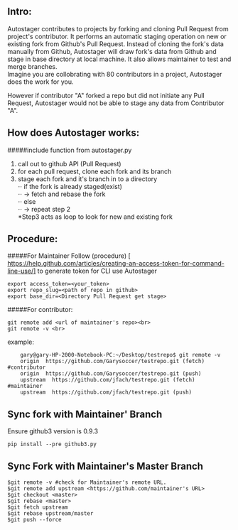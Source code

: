 Intro: 
--------

Autostager contributes to projects by forking and cloning Pull Request from project's contributor. It performs an automatic staging operation on new or existing fork from Github's Pull Request.
Instead of cloning the fork's data manually from Github, Autostager will draw fork's data from Github and stage in base directory at local machine. It also allows maintainer to test and merge branches.  
Imagine you are collobrating with 80 contributors in a project, Autostager does the work for you.

However if contributor "A"  forked a repo but did not initiate any Pull Request, Autostager would not be able to stage any data from Contributor "A". 


How does Autostager works:  
--------
#####include function from autostager.py
1. call out to github APl (Pull Request)
2. for each pull request, clone each fork and its branch   
3. stage each fork and it's branch in to a directory  
⋅⋅ if the fork is already staged(exist)  
⋅⋅ ->	 fetch and rebase the fork   
⋅⋅ else  
⋅⋅ -> 	 repeat step 2  
*Step3 acts as loop to look for new and existing fork<br> 

Procedure:  
---------
#####For Maintainer
Follow (procedure) [ https://help.github.com/articles/creating-an-access-token-for-command-line-use/] to generate token for CLI use Autostager
```
export access_token=<your_token>
export repo_slug=<path of repo in github>
export base_dir=<Directory Pull Request get stage>
```
#####For contributor:
```	
git remote add <url of maintainer's repo><br>
git remote -v <br>
``` 	

example:
```
	gary@gary-HP-2000-Notebook-PC:~/Desktop/testrepo$ git remote -v 
	origin	https://github.com/Garysoccer/testrepo.git (fetch) #contributor
	origin	https://github.com/Garysoccer/testrepo.git (push)
	upstream  https://github.com/jfach/testrepo.git (fetch) #maintainer	
	upstream  https://github.com/jfach/testrepo.git (push)

```
Sync fork with Maintainer' Branch 
----------
Ensure github3 version is 0.9.3
```
pip install --pre github3.py

```
Sync Fork with Maintainer's Master Branch
--------
```
$git remote -v #check for Maintainer's remote URL. 
$git remote add upstream <https://github.com/maintainer's URL> 
$git checkout <master>
$git rebase <master>
$git fetch upstream
$git rebase upstream/master
$git push --force

```




